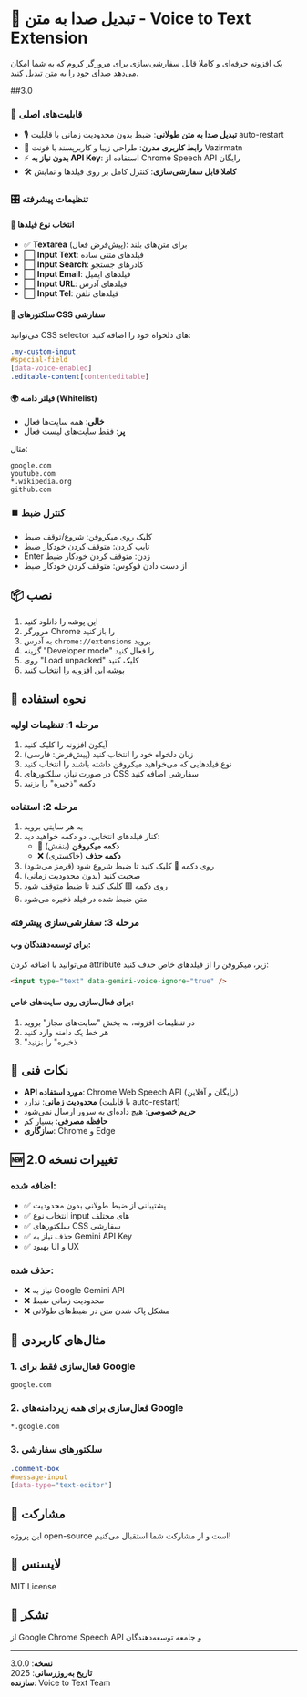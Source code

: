 # 🎤 تبدیل صدا به متن - Voice to Text Extension

یک افزونه حرفه‌ای و کاملا قابل سفارشی‌سازی برای مرورگر کروم که به شما امکان می‌دهد صدای خود را به متن تبدیل کنید.

##3.0

### 🎯 قابلیت‌های اصلی
- 🎙️ **تبدیل صدا به متن طولانی**: ضبط بدون محدودیت زمانی با قابلیت auto-restart
- 🎨 **رابط کاربری مدرن**: طراحی زیبا و کاربرپسند با فونت Vazirmatn
- ⚡ **بدون نیاز به API Key**: استفاده از Chrome Speech API رایگان
- 🛠️ **کاملا قابل سفارشی‌سازی**: کنترل کامل بر روی فیلدها و نمایش

### 🎛️ تنظیمات پیشرفته

#### 📝 انتخاب نوع فیلدها
- ✅ **Textarea** (پیش‌فرض فعال): برای متن‌های بلند
- ⬜ **Input Text**: فیلدهای متنی ساده
- ⬜ **Input Search**: کادرهای جستجو
- ⬜ **Input Email**: فیلدهای ایمیل
- ⬜ **Input URL**: فیلدهای آدرس
- ⬜ **Input Tel**: فیلدهای تلفن

#### 🎯 سلکتورهای CSS سفارشی
می‌توانید CSS selector های دلخواه خود را اضافه کنید:
```css
.my-custom-input
#special-field
[data-voice-enabled]
.editable-content[contenteditable]
```

#### 🌍 فیلتر دامنه (Whitelist)
- **خالی**: همه سایت‌ها فعال
- **پر**: فقط سایت‌های لیست فعال

مثال:
```
google.com
youtube.com
*.wikipedia.org
github.com
```

### ⏹️ کنترل ضبط
- کلیک روی میکروفن: شروع/توقف ضبط
- تایپ کردن: متوقف کردن خودکار ضبط
- Enter زدن: متوقف کردن خودکار ضبط
- از دست دادن فوکوس: متوقف کردن خودکار ضبط

## 📦 نصب

1. این پوشه را دانلود کنید
2. مرورگر Chrome را باز کنید
3. به آدرس `chrome://extensions` بروید
4. گزینه "Developer mode" را فعال کنید
5. روی "Load unpacked" کلیک کنید
6. پوشه این افزونه را انتخاب کنید

## 🚀 نحوه استفاده

### مرحله 1: تنظیمات اولیه

1. آیکون افزونه را کلیک کنید
2. زبان دلخواه خود را انتخاب کنید (پیش‌فرض: فارسی)
3. نوع فیلدهایی که می‌خواهید میکروفن داشته باشند را انتخاب کنید
4. در صورت نیاز، سلکتورهای CSS سفارشی اضافه کنید
5. دکمه "ذخیره" را بزنید

### مرحله 2: استفاده

1. به هر سایتی بروید
2. کنار فیلدهای انتخابی، دو دکمه خواهید دید:
   - 🎤 **دکمه میکروفن** (بنفش)
   - ❌ **دکمه حذف** (خاکستری)
3. روی دکمه 🎤 کلیک کنید تا ضبط شروع شود (قرمز می‌شود)
4. صحبت کنید (بدون محدودیت زمانی)
5. روی دکمه 🟥 کلیک کنید تا ضبط متوقف شود
6. متن ضبط شده در فیلد ذخیره می‌شود

### مرحله 3: سفارشی‌سازی پیشرفته

#### برای توسعه‌دهندگان وب:
می‌توانید با اضافه کردن attribute زیر، میکروفن را از فیلدهای خاص حذف کنید:

```html
<input type="text" data-gemini-voice-ignore="true" />
```

#### برای فعال‌سازی روی سایت‌های خاص:
1. در تنظیمات افزونه، به بخش "سایت‌های مجاز" بروید
2. هر خط یک دامنه وارد کنید
3. "ذخیره" را بزنید

## 🔧 نکات فنی

- **API مورد استفاده**: Chrome Web Speech API (رایگان و آفلاین)
- **محدودیت زمانی**: ندارد (با قابلیت auto-restart)
- **حریم خصوصی**: هیچ داده‌ای به سرور ارسال نمی‌شود
- **حافظه مصرفی**: بسیار کم
- **سازگاری**: Chrome و Edge

## 🆕 تغییرات نسخه 2.0

### اضافه شده:
- ✅ پشتیبانی از ضبط طولانی بدون محدودیت
- ✅ انتخاب نوع input های مختلف
- ✅ سلکتورهای CSS سفارشی
- ✅ حذف نیاز به Gemini API Key
- ✅ بهبود UI و UX

### حذف شده:
- ❌ نیاز به Google Gemini API
- ❌ محدودیت زمانی ضبط
- ❌ مشکل پاک شدن متن در ضبط‌های طولانی

## 📝 مثال‌های کاربردی

### 1. فعال‌سازی فقط برای Google
```
google.com
```

### 2. فعال‌سازی برای همه زیردامنه‌های Google
```
*.google.com
```

### 3. سلکتورهای سفارشی
```css
.comment-box
#message-input
[data-type="text-editor"]
```

## 🤝 مشارکت

این پروژه open-source است و از مشارکت شما استقبال می‌کنیم!

## 📄 لایسنس

MIT License

## 🙏 تشکر

از Google Chrome Speech API و جامعه توسعه‌دهندگان

---

**نسخه**: 3.0.0  
**تاریخ به‌روزرسانی**: 2025  
**سازنده**: Voice to Text Team
